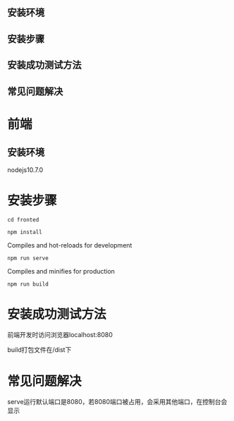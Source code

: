 ## 安装环境



## 安装步骤



## 安装成功测试方法



## 常见问题解决


# 前端

## 安装环境

nodejs10.7.0

# 安装步骤

```
cd fronted
```

```
npm install
```

Compiles and hot-reloads for development
```
npm run serve
```

Compiles and minifies for production
```
npm run build
```

# 安装成功测试方法

前端开发时访问浏览器localhost:8080

build打包文件在/dist下

# 常见问题解决

serve运行默认端口是8080，若8080端口被占用，会采用其他端口，在控制台会显示
